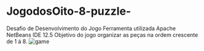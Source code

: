# JogodosOito-8-puzzle-
Desafio de Desenvolvimento do Jogo
Ferramenta utilizada Apache NetBeans IDE 12.5
Objetivo do jogo organizar as peças na ordem crescente de 1 á 8.
![game](https://user-images.githubusercontent.com/46601091/157975123-6ff5dff2-a024-479e-87d4-d6808737894f.png)


